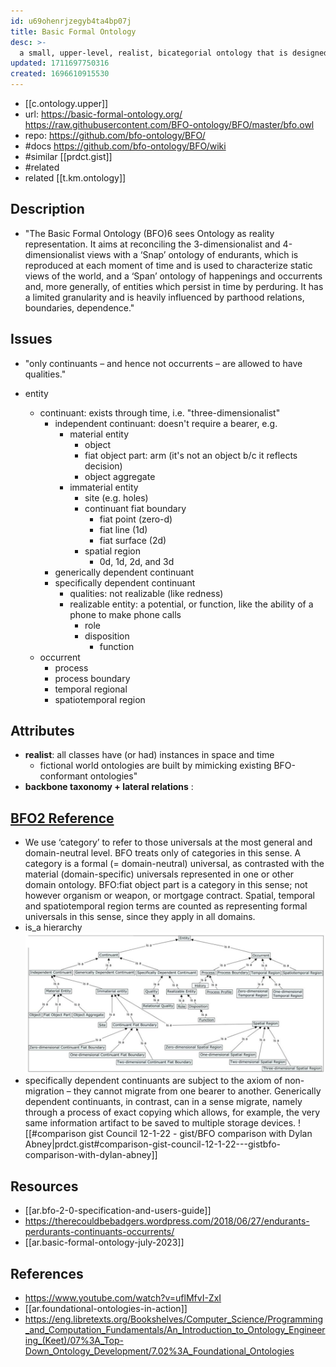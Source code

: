 ```yaml
---
id: u69ohenrjzegyb4ta4bp07j
title: Basic Formal Ontology
desc: >-
  a small, upper-level, realist, bicategorial ontology that is designed for use in supporting information retrieval, analysis and integration in scientific and other domains
updated: 1711697750316
created: 1696610915530
---
```


- [[c.ontology.upper]]
- url: https://basic-formal-ontology.org/ https://raw.githubusercontent.com/BFO-ontology/BFO/master/bfo.owl
- repo: https://github.com/bfo-ontology/BFO/
- #docs https://github.com/bfo-ontology/BFO/wiki
- #similar [[prdct.gist]]
- #related 
- related [[t.km.ontology]]

## Description

- "The Basic Formal Ontology (BFO)6 sees Ontology as reality representation. It aims at reconciling the 3-dimensionalist and 4-dimensionalist views with a ‘Snap’ ontology of endurants, which is reproduced at each moment of time and is used to characterize static views of the world, and a ‘Span’ ontology of happenings and occurrents and, more generally, of entities which persist in time by perduring. It has a limited granularity and is heavily influenced by parthood relations, boundaries, dependence."


## Issues

- "only continuants – and hence not occurrents – are allowed to have qualities."

- entity
  - continuant: exists through time, i.e. "three-dimensionalist"
    - independent continuant: doesn't require a bearer, e.g. 
      - material entity
        - object
        - fiat object part: arm (it's not an object b/c it reflects decision)
        - object aggregate
      - immaterial entity
        - site (e.g. holes)
        - continuant fiat boundary
          - fiat point (zero-d)
          - fiat line (1d)
          - fiat surface (2d)
        - spatial region
          - 0d, 1d, 2d, and 3d
    - generically dependent continuant
    - specifically dependent continuant
      - qualities: not realizable (like redness)
      - realizable entity: a potential, or function, like the ability of a phone to make phone calls
        - role
        - disposition
          - function
  - occurrent
    - process
    - process boundary
    - temporal regional
    - spatiotemporal region

## Attributes

- **realist**: all classes have (or had) instances in space and time
  - fictional world ontologies are built by mimicking existing BFO-conformant ontologies"
- **backbone taxonomy + lateral relations** : 

## [BFO2 Reference](https://raw.githubusercontent.com/BFO-ontology/BFO/master/docs/bfo2-reference/BFO2-Reference.pdf) 

- We use ‘category’ to refer to those universals at the most general and domain-neutral level. BFO treats only of categories in this sense. A category is a formal (= domain-neutral) universal, as contrasted with the material (domain-specific) universals represented in one or other domain ontology. BFO:fiat object part is a category in this sense; not however organism or weapon, or mortgage contract. Spatial, temporal and spatiotemporal region terms are counted as representing formal universals in this sense, since they apply in all domains.
- is_a hierarchy
![](/assets/images/2023-10-10-11-37-53.png)
- specifically dependent continuants are subject to the axiom of non-migration – they cannot migrate from one bearer to another. Generically dependent continuants, in contrast, can in a sense migrate, namely through a process of exact copying which allows, for example, the very same information artifact to be saved to multiple storage devices.
![[#comparison gist Council 12-1-22 - gist/BFO comparison with Dylan Abney|prdct.gist#comparison-gist-council-12-1-22---gistbfo-comparison-with-dylan-abney]]

## Resources

- [[ar.bfo-2-0-specification-and-users-guide]]
- https://therecouldbebadgers.wordpress.com/2018/06/27/endurants-perdurants-continuants-occurrents/
- [[ar.basic-formal-ontology-july-2023]]

## References

- https://www.youtube.com/watch?v=uflMfvI-ZxI
- [[ar.foundational-ontologies-in-action]]
- https://eng.libretexts.org/Bookshelves/Computer_Science/Programming_and_Computation_Fundamentals/An_Introduction_to_Ontology_Engineering_(Keet)/07%3A_Top-Down_Ontology_Development/7.02%3A_Foundational_Ontologies